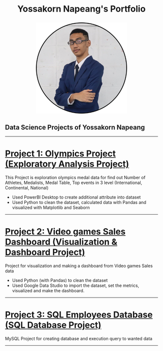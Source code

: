 <h1><p align="center"><b>Yossakorn Napeang's Portfolio</b></p></h1>
<p align="center">
  <img width="300" height="300" src="https://github.com/ynt29/Yossakorn_Portfolio/blob/main/ynpost.png">
</p>


## Data Science Projects of Yossakorn Napeang

----------------------------------------------------
# [Project 1: Olympics Project (Exploratory Analysis Project)](https://github.com/ynt29/Olympics_Project)
This Project is exploration olympics medal data for find out Number of Athletes, Medalists, Medal Table, Top events in 3 level (International, Continental, National)
* Used PowerBI Desktop to create additional attribute into dataset
* Used Python to clean the dataset, calculated data with Pandas and visualized with Matplotlib and Seaborn

-----------------------------------------------------
# [Project 2: Video games Sales Dashboard (Visualization & Dashboard Project)](https://github.com/ynt29/Videogames_Sales_dashboard)
Project for visualization and making a dashboard from Video games Sales data
* Used Python (with Pandas) to clean the dataset
* Used Google Data Studio to import the dataset, set the metrics, visualized and make the dashboard. 

-----------------------------------------------------
# [Project 3: SQL Employees Database (SQL Database Project)](https://github.com/ynt29/SQL_Employees_Project)
MySQL Project for creating database and execution query to wanted data

-----------------------------------------------------
